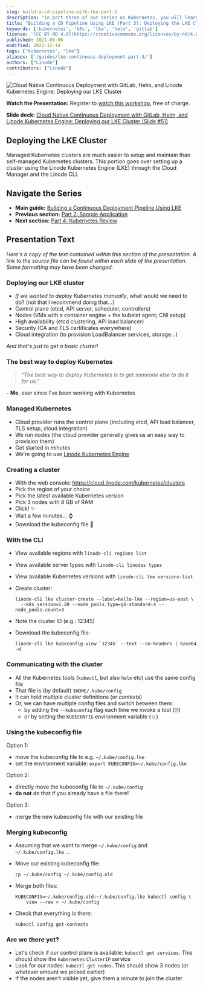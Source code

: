 ```yaml
---
slug: build-a-cd-pipeline-with-lke-part-3
description: "In part three of our series on Kubernetes, you will learn about Managed clusters, as well as how to set them up using the Linode Kubernetes Engine (LKE)."
title: "Building a CD Pipeline Using LKE (Part 3): Deploying the LKE Cluster"
keywords: ['kubernetes', 'k8s', 'lke', 'helm', 'gitlab']
license: '[CC BY-ND 4.0](https://creativecommons.org/licenses/by-nd/4.0)'
published: 2021-05-06
modified: 2022-12-14
tags: ["kubernetes", "lke"]
aliases: ['/guides/lke-continuous-deployment-part-3/']
authors: ["Linode"]
contributors: ["Linode"]
---
```


![Cloud Native Continuous Deployment with GitLab, Helm, and Linode Kubernetes Engine: Deploying our LKE Cluster](cd-presentation-header-03-deploying-lke-cluster.png "Cloud Native Continuous Deployment with GitLab, Helm, and Linode Kubernetes Engine: Deploy the Cluster")

**Watch the Presentation:** Register to [watch this workshop](https://event.on24.com/wcc/r/3121133/FC5BC89B210FAAFFC957E6204E55A228?partnerref=website_docs), free of charge.

**Slide deck:** [Cloud Native Continuous Deployment with GitLab, Helm, and Linode Kubernetes Engine: Deploying our LKE Cluster (Slide #51)](https://2021-03-lke.container.training/#51)

## Deploying the LKE Cluster

Managed Kubernetes clusters are much easier to setup and maintain than self-managed Kubernetes clusters. This portion goes over setting up a cluster using the Linode Kubernetes Engine (LKE) through the Cloud Manager and the Linode CLI.

## Navigate the Series

- **Main guide:** [Building a Continuous Deployment Pipeline Using LKE](/docs/guides/build-a-cd-pipeline-with-lke/)
- **Previous section:** [Part 2: Sample Application](/docs/guides/build-a-cd-pipeline-with-lke-part-2/)
- **Next section:** [Part 4: Kubernetes Review](/docs/guides/build-a-cd-pipeline-with-lke-part-4/)

## Presentation Text

*Here's a copy of the text contained within this section of the presentation. A link to the source file can be found within each slide of the presentation. Some formatting may have been changed.*

### Deploying our LKE cluster

- *If we wanted to deploy Kubernetes manually*, what would we need to do? (not that I recommend doing that...)
- Control plane (etcd, API server, scheduler, controllers)
- Nodes (VMs with a container engine + the kubelet agent; CNI setup)
- High availability (etcd clustering, API load balancer)
- Security (CA and TLS certificates everywhere)
- Cloud integration (to provision LoadBalancer services, storage...)

*And that's just to get a basic cluster!*

### The best way to deploy Kubernetes

> *"The best way to deploy Kubernetes is to get someone else to
do it for us."*

\- **Me**, ever since I've been working with Kubernetes

### Managed Kubernetes

- Cloud provider runs the control plane (including etcd, API load balancer, TLS setup, cloud integration)
- We run nodes (the cloud provider generally gives us an easy way to provision them)
- Get started in *minutes*
- We're going to use [Linode Kubernetes Engine](https://www.linode.com/products/kubernetes/)

### Creating a cluster

- With the web console: https://cloud.linode.com/kubernetes/clusters
- Pick the region of your choice
- Pick the latest available Kubernetes version
- Pick 3 nodes with 8 GB of RAM
- Click! ✨
- Wait a few minutes... ⌚️
- Download the kubeconfig file 💾

### With the CLI

- View available regions with `linode-cli regions list`
- View available server types with `linode-cli linodes types`
- View available Kubernetes versions with `linode-cli lke versions-list`
- Create cluster:

      linode-cli lke cluster-create --label=hello-lke --region=us-east \
        --k8s_version=1.20 --node_pools.type=g6-standard-4 --node_pools.count=3

- Note the cluster ID (e.g.: 12345)
- Download the kubeconfig file:

      linode-cli lke kubeconfig-view `12345` --text --no-headers | base64 -d

### Communicating with the cluster

- All the Kubernetes tools (`kubectl`, but also `helm` etc) use the same config file
- That file is (by default) `$HOME/.kube/config`
- It can hold multiple cluster definitions (or *contexts*)
- Or, we can have multiple config files and switch between them:
  - by adding the `--kubeconfig` flag each time we invoke a tool (🙄)
  - or by setting the `KUBECONFIG` environment variable (☺️)

### Using the kubeconfig file

Option 1:

- move the kubeconfig file to e.g. `~/.kube/config.lke`
- set the environment variable: `export KUBECONFIG=~/.kube/config.lke`

Option 2:

- directly move the kubeconfig file to `~/.kube/config`
- **do not** do that if you already have a file there!

Option 3:

- merge the new kubeconfig file with our existing file

### Merging kubeconfig

- Assuming that we want to merge `~/.kube/config` and `~/.kube/config.lke` ...
- Move our existing kubeconfig file:

      cp ~/.kube/config ~/.kube/config.old

- Merge both files:

      KUBECONFIG=~/.kube/config.old:~/.kube/config.lke kubectl config \
          view --raw > ~/.kube/config

- Check that everything is there:

      kubectl config get-contexts

### Are we there yet?

- Let's check if our control plane is available: `kubectl get services`. This should show the `kubernetes` `ClusterIP` service
- Look for our nodes: `kubectl get nodes`. This should show 3 nodes (or whatever amount we picked earlier)
- If the nodes aren't visible yet, give them a minute to join the cluster